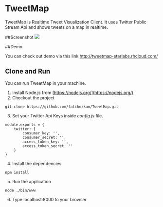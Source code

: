 # TweetMap

TweetMap is Realtime Tweet Visualization Client. It uses Twitter Public Stream Api and shows tweets on a map in realtime.

##Screenshot
<img src="https://raw.github.com/fatihozkan/TweetMap/master/Screenshot.jpg" border="0" />


##Demo

You can check out demo via this link http://tweetmap-starlabs.rhcloud.com/

## Clone and Run

You can run TweetMap in your machine.

1. Install Node.js from [https://nodejs.org/](https://nodejs.org/)
2. Checkout the project
```
git clone https://github.com/fatihozkan/TweetMap.git
```
3. Set your Twitter Api Keys inside *config.js* file.
```
module.exports = {
    twitter: {
        consumer_key: '',
        consumer_secret: '',
        access_token_key: '',
        access_token_secret: ''
    }
}
```
4. Install the dependencies
```
npm install
```
5. Run the application
```
node ./bin/www
```
6. Type localhost:8000 to your browser